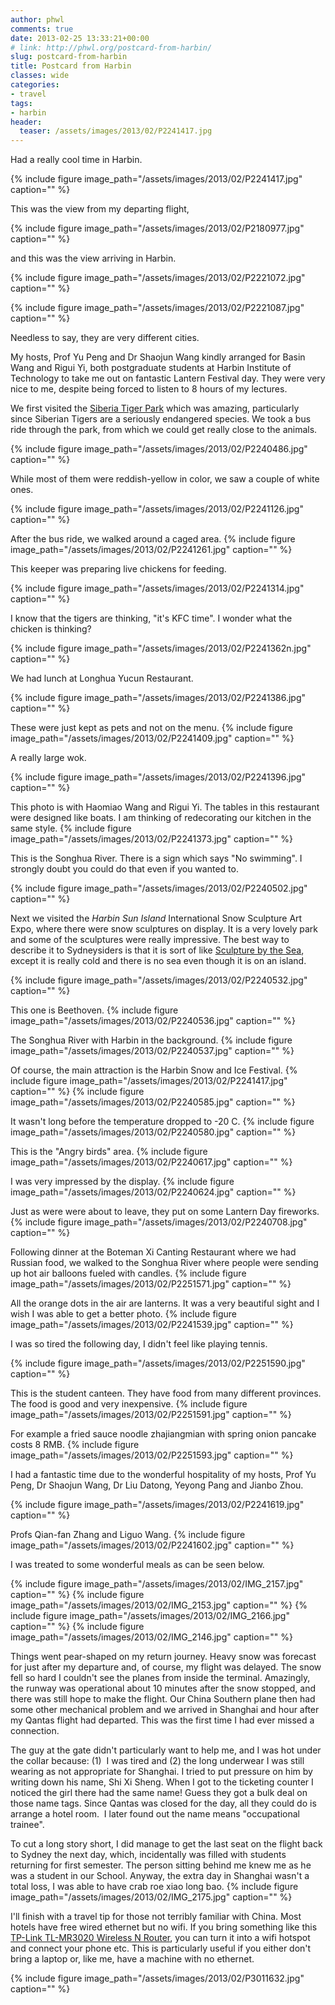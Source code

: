 ```yaml
---
author: phwl
comments: true
date: 2013-02-25 13:33:21+00:00
# link: http://phwl.org/postcard-from-harbin/
slug: postcard-from-harbin
title: Postcard from Harbin
classes: wide
categories:
- travel
tags:
- harbin
header:
  teaser: /assets/images/2013/02/P2241417.jpg
---
```


Had a really cool time in Harbin.

{% include figure image_path="/assets/images/2013/02/P2241417.jpg" caption="" %}



<!-- more -->

This was the view from my departing flight,

{% include figure image_path="/assets/images/2013/02/P2180977.jpg" caption="" %}

and this was the view arriving in Harbin. 

{% include figure image_path="/assets/images/2013/02/P2221072.jpg" caption="" %}

{% include figure image_path="/assets/images/2013/02/P2221087.jpg" caption="" %}

Needless to say, they are very different cities.

My hosts, Prof Yu Peng and Dr Shaojun Wang kindly arranged for Basin Wang and Rigui Yi, both postgraduate students at Harbin Institute of Technology to take me out on fantastic Lantern Festival day. They were very nice to me, despite being forced to listen to 8 hours of my lectures.

We first visited the [Siberia Tiger Park](http://www.dongbeihu.net.cn/) which was amazing, particularly since Siberian Tigers are a seriously endangered species. We took a bus ride through the park, from which we could get really close to the animals.

{% include figure image_path="/assets/images/2013/02/P2240486.jpg" caption="" %}

While most of them were reddish-yellow in color, we saw a couple of white ones.

{% include figure image_path="/assets/images/2013/02/P2241126.jpg" caption="" %}

After the bus ride, we walked around a caged area.
{% include figure image_path="/assets/images/2013/02/P2241261.jpg" caption="" %}

This keeper was preparing live chickens for feeding.

{% include figure image_path="/assets/images/2013/02/P2241314.jpg" caption="" %}

I know that the tigers are thinking, "it's KFC time". I wonder what the chicken is thinking?

{% include figure image_path="/assets/images/2013/02/P2241362n.jpg" caption="" %}

We had lunch at Longhua Yucun Restaurant.

{% include figure image_path="/assets/images/2013/02/P2241386.jpg" caption="" %}

These were just kept as pets and not on the menu.
{% include figure image_path="/assets/images/2013/02/P2241409.jpg" caption="" %}

A really large wok.

{% include figure image_path="/assets/images/2013/02/P2241396.jpg" caption="" %}

This photo is with Haomiao Wang and Rigui Yi. The tables in this restaurant were designed like boats. I am thinking of redecorating our kitchen in the same style. {% include figure image_path="/assets/images/2013/02/P2241373.jpg" caption="" %}

This is the Songhua River. There is a sign which says "No swimming". I strongly doubt you could do that even if you wanted to.

{% include figure image_path="/assets/images/2013/02/P2240502.jpg" caption="" %}

Next we visited the _Harbin Sun Island_ International Snow Sculpture Art Expo, where there were snow sculptures on display. It is a very lovely park and some of the sculptures were really impressive. The best way to describe it to Sydneysiders is that it is sort of like [Sculpture by the Sea](http://www.sculpturebythesea.com/), except it is really cold and there is no sea even though it is on an island.

{% include figure image_path="/assets/images/2013/02/P2240532.jpg" caption="" %}

This one is Beethoven.
{% include figure image_path="/assets/images/2013/02/P2240536.jpg" caption="" %}

The Songhua River with Harbin in the background.
{% include figure image_path="/assets/images/2013/02/P2240537.jpg" caption="" %}

Of course, the main attraction is the Harbin Snow and Ice Festival.
{% include figure image_path="/assets/images/2013/02/P2241417.jpg" caption="" %}
{% include figure image_path="/assets/images/2013/02/P2240585.jpg" caption="" %}

It wasn't long before the temperature dropped to -20 C.
{% include figure image_path="/assets/images/2013/02/P2240580.jpg" caption="" %}

This is the "Angry birds" area.
{% include figure image_path="/assets/images/2013/02/P2240617.jpg" caption="" %}

I was very impressed by the display.
{% include figure image_path="/assets/images/2013/02/P2240624.jpg" caption="" %}

Just as were were about to leave, they put on some Lantern Day fireworks.
{% include figure image_path="/assets/images/2013/02/P2240708.jpg" caption="" %}

Following dinner at the Boteman Xi Canting Restaurant where we had Russian food, we walked to the Songhua River where people were sending up hot air balloons fueled with candles.
{% include figure image_path="/assets/images/2013/02/P2251571.jpg" caption="" %}

All the orange dots in the air are lanterns. It was a very beautiful sight and I wish I was able to get a better photo.
{% include figure image_path="/assets/images/2013/02/P2241539.jpg" caption="" %}

I was so tired the following day, I didn't feel like playing tennis.

{% include figure image_path="/assets/images/2013/02/P2251590.jpg" caption="" %}

This is the student canteen. They have food from many different provinces. The food is good and very inexpensive.
{% include figure image_path="/assets/images/2013/02/P2251591.jpg" caption="" %}

For example a fried sauce noodle zhajiangmian with spring onion pancake costs 8 RMB.
{% include figure image_path="/assets/images/2013/02/P2251593.jpg" caption="" %}

I had a fantastic time due to the wonderful hospitality of my hosts, Prof Yu Peng, Dr Shaojun Wang, Dr Liu Datong, Yeyong Pang and Jianbo Zhou.

{% include figure image_path="/assets/images/2013/02/P2241619.jpg" caption="" %}

Profs Qian-fan Zhang and Liguo Wang.
{% include figure image_path="/assets/images/2013/02/P2241602.jpg" caption="" %}

I was treated to some wonderful meals as can be seen below.

{% include figure image_path="/assets/images/2013/02/IMG_2157.jpg" caption="" %}
{% include figure image_path="/assets/images/2013/02/IMG_2153.jpg" caption="" %}
{% include figure image_path="/assets/images/2013/02/IMG_2166.jpg" caption="" %}
{% include figure image_path="/assets/images/2013/02/IMG_2146.jpg" caption="" %}

Things went pear-shaped on my return journey. Heavy snow was forecast for just after my departure and, of course, my flight was delayed. The snow fell so hard I couldn't see the planes from inside the terminal. Amazingly, the runway was operational about 10 minutes after the snow stopped, and there was still hope to make the flight. Our China Southern plane then had some other mechanical problem and we arrived in Shanghai and hour after my Qantas flight had departed. This was the first time I had ever missed a connection.

The guy at the gate didn't particularly want to help me, and I was hot under the collar because: (1)  I was tired and (2) the long underwear I was still wearing as not appropriate for Shanghai. I tried to put pressure on him by writing down his name, Shi Xi Sheng. When I got to the ticketing counter I noticed the girl there had the same name! Guess they got a bulk deal on those name tags. Since Qantas was closed for the day, all they could do is arrange a hotel room.  I later found out the name means "occupational trainee".

To cut a long story short, I did manage to get the last seat on the flight back to Sydney the next day, which, incidentally was filled with students returning for first semester. The person sitting behind me knew me as he was a student in our School. Anyway, the extra day in Shanghai wasn't a total loss, I was able to have crab roe xiao long bao.
{% include figure image_path="/assets/images/2013/02/IMG_2175.jpg" caption="" %}



I'll finish with a travel tip for those not terribly familiar with China. Most hotels have free wired ethernet but no wifi. If you bring something like this [TP-Link TL-MR3020 Wireless N Router](http://www.tp-link.com.au/products/details/?model=TL-MR3020), you can turn it into a wifi hotspot and connect your phone etc. This is particularly useful if you either don't bring a laptop or, like me, have a machine with no ethernet.

{% include figure image_path="/assets/images/2013/02/P3011632.jpg" caption="" %}
